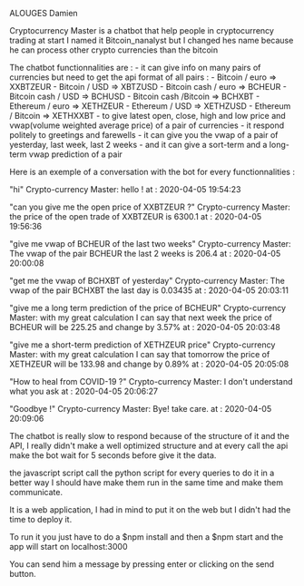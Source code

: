 ALOUGES Damien

Cryptocurrency Master is a chatbot that help people in cryptocurrency trading
at start I named it Bitcoin_nanalyst but I changed hes name because he can process other crypto currencies than the bitcoin

The chatbot functionnalities are :
    - it can give info on many pairs of currencies but need to get the api format of all pairs : 
                - Bitcoin / euro  => XXBTZEUR
                - Bitcoin / USD   => XBTZUSD
                - Bitcoin cash / euro => BCHEUR
                - Bitcoin cash / USD => BCHUSD
                - Bitcoin cash /Bitcoin => BCHXBT
                - Ethereum / euro => XETHZEUR
                - Ethereum / USD => XETHZUSD
                - Ethereum / Bitcoin => XETHXXBT
    - to give latest open, close, high and low price and vwap(volume weighted average price) of a pair of currencies
    - it respond politely to greetings and farewells
    - it can give you the vwap of a pair of yesterday, last week, last 2 weeks
    - and it can give a sort-term and a long-term vwap prediction of a pair


Here is an exemple of a conversation with the bot for every functionnalities : 
    
"hi"
Crypto-currency Master: hello !              at : 2020-04-05 19:54:23

"can you give me the open price of XXBTZEUR ?"
Crypto-currency Master: the price of the open trade of XXBTZEUR is 6300.1              at : 2020-04-05 19:56:36

"give me vwap of BCHEUR of the last two weeks"
Crypto-currency Master: The vwap of the pair BCHEUR the last 2 weeks is 206.4              at : 2020-04-05 20:00:08

"get me the vwap of BCHXBT of yesterday"
Crypto-currency Master: The vwap of the pair BCHXBT the last day is 0.03435              at : 2020-04-05 20:03:11

"give me a long term prediction of the price of BCHEUR"
Crypto-currency Master: with my great calculation I can say that next week the price of BCHEUR will be 225.25 and change by 3.57%              at : 2020-04-05 20:03:48

"give me a short-term prediction of XETHZEUR price"
Crypto-currency Master: with my great calculation I can say that tomorrow the price of XETHZEUR will be 133.98 and change by 0.89%              at : 2020-04-05 20:05:08

"How to heal from COVID-19 ?"
Crypto-currency Master: I don't understand what you ask              at : 2020-04-05 20:06:27

"Goodbye !"
Crypto-currency Master: Bye! take care.              at : 2020-04-05 20:09:06





The chatbot is really slow to respond because of the structure of it and the API, I really didn't make a well optimized structure and at every call the api make the bot wait for 5 seconds before give it the data.

the javascript script call the python script for every queries to do it in a better way I should have make them run  in the same time and make  them communicate.

It is a web application, I had in mind to put it on the web but I didn't had the time to deploy it.

To run it you just have to do a $npm install and  then a $npm start and the app will start on localhost:3000

You can send him  a message by pressing enter or clicking on the send button.